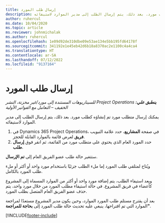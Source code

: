 ```yaml
---
title: إرسال طلب المورد
description: يمكنك إرسال متطلب مورد تم إنشاؤه كطلب مورد. بعد ذلك، يتم إرسال الطلب إلى مدير الموارد لاستيفائه.
author: ruhercul
ms.date: 10/04/2020
ms.topic: article
ms.reviewer: johnmichalak
ms.author: ruhercul
ms.openlocfilehash: 1e09d92de310dbe09e53ae134e5bb195fd64178f
ms.sourcegitcommit: 341192e1e45eb42d6b18a8370ac2e1100c4a4ca4
ms.translationtype: HT
ms.contentlocale: ar-SA
ms.lasthandoff: 07/12/2022
ms.locfileid: "9137164"
---
```

# <a name="submit-a-resource-request"></a>إرسال طلب المورد

_**ينطبق علي:** ‏‫Project Operations للسيناريوهات المستندة إلى مورد/غير مخزنة‬، ‏‫النشر الخفيف – التعامل مع الفواتير الأولية‬_

يمكنك إرسال متطلب مورد تم إنشاؤه كطلب مورد. بعد ذلك، يتم إرسال الطلب إلى مدير الموارد لاستيفائه.

1. في Dynamics 365 Project Operations، في صفحة **المشاريع**، حدد علامة التبويب **فريق** لعرض قائمة بالموارد القابلة للحجز. 
2. حدد المورد العام الذي يحتوي على متطلب مورد من القائمة، ثم انقر فوق **إرسال طلب**.

ستتغير حالة طلب عضو الفريق العام إلى **تم الإرسال**.

ويُتاح لمتلقي طلب المورد إما ملء الطلب جزئيًا باستخدام مورد واحد أو أكثر أو ملء طلب المورد بالكامل.

وبعد استيفاء الطلب، يتم إضافة مورد واحد أو أكثر من الموارد المسماة إلى المشروع كأعضاء في فريق المشروع. في حالة استيفاء مطلب المورد من خلال مورد واحد، يتم حذف عضو الفريق العام المتصل بطلب المورد. 

بعد أن يقترح مستلم طلب المورد الموارد، وحين يكون مدير المشروع مستعدًا لمراجعة الموارد التي تم اقتراحها، ينبغي عليه تحديث حالة طلب المورد إلى **بحاجة للمراجعة"**.


[!INCLUDE[footer-include](../includes/footer-banner.md)]
